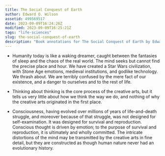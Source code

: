 ```yaml
---
title: The Social Conquest of Earth
author: Edward O. Wilson
assetid: 499569517
date: 2023-09-09T16:24:26Z
modified: 2023-09-09T16:25:21Z
tags: "life-sciences"
slug: the-social-conquest-of-earth
description: "Book annotations for The Social Conquest of Earth by Edward O. Wilson"
---
```


*  Humanity today is like a waking dreamer, caught between the fantasies of sleep and the chaos of the real world. The mind seeks but cannot find the precise place and hour. We have created a Star Wars civilization, with Stone Age emotions, medieval institutions, and godlike technology. We thrash about. We are terribly confused by the mere fact of our existence, and a danger to ourselves and to the rest of life.

*  Thinking about thinking is the core process of the creative arts, but it tells us very little about how we think the way we do, and nothing of why the creative arts originated in the first place.

*  Consciousness, having evolved over millions of years of life-and-death struggle, and moreover because of that struggle, was not designed for self-examination. It was designed for survival and reproduction. Conscious thought is driven by emotion; to the purpose of survival and reproduction, it is ultimately and wholly committed. The intricate distortions of the mind may be transmitted by the creative arts in fine detail, but they are constructed as though human nature never had an evolutionary history.


